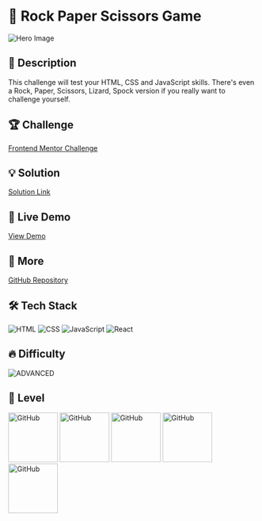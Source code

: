 # 📂 Rock Paper Scissors Game

![Hero Image](https://res.cloudinary.com/dz209s6jk/image/upload/Challenges/fnzuxyyl1wwyscqgaiyc.jpg)

## 🌟 Description

This challenge will test your HTML, CSS and JavaScript skills. There's even a Rock, Paper, Scissors, Lizard, Spock version if you really want to challenge yourself.

## 🏆 Challenge

[Frontend Mentor Challenge](https://www.frontendmentor.io/challenges/rock-paper-scissors-game-pTgwgvgH)

## 💡 Solution

[Solution Link](https://www.frontendmentor.io/solutions/rock-paper-scissors-game-mr2hLeYMJJ)

## 🚀 Live Demo

[View Demo](https://younes-alhyan.github.io/rock-paper-scissors-game/)

## 🔎 More

[GitHub Repository](https://github.com/younes-alhyan/frontend-mentor/)

## 🛠️ Tech Stack

![HTML](https://img.shields.io/badge/HTML-E34F26?style=for-the-badge&logo=html5&logoColor=white)
![CSS](https://img.shields.io/badge/CSS-1572B6?style=for-the-badge&logo=css&logoColor=white)
![JavaScript](https://img.shields.io/badge/JavaScript-F7DF1E?style=for-the-badge&logo=javascript&logoColor=black)
![React](https://img.shields.io/badge/React-61DAFB?style=for-the-badge&logo=react&logoColor=black)

## 🔥 Difficulty

![ADVANCED](https://img.shields.io/badge/Difficulty-ADVANCED-orange)

## 🏅 Level

<span>
<img src="https://img.shields.io/badge/-a?style=flat-square&logo=sparkpost&logoColor=red&color=0D1117" alt="GitHub" width="100"></img>
<img src="https://img.shields.io/badge/-a?style=flat-square&logo=sparkpost&logoColor=red&color=0D1117" alt="GitHub" width="100"></img>
<img src="https://img.shields.io/badge/-a?style=flat-square&logo=sparkpost&logoColor=red&color=0D1117" alt="GitHub" width="100"></img>
<img src="https://img.shields.io/badge/-a?style=flat-square&logo=sparkpost&logoColor=red&color=0D1117" alt="GitHub" width="100"></img>
<img src="https://img.shields.io/badge/-a?style=flat-square&logo=sparkpost&logoColor=grey&color=0D1117" alt="GitHub" width="100"></img>
</span>
